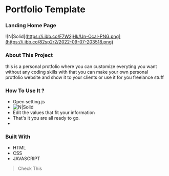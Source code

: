 # Portfolio Template



### Landing Home Page

![N|Solid](https://i.ibb.co/F7W2jHk/Un-Ocal-PNG.png](https://i.ibb.co/82sp2r2/2022-09-07-203518.png)


### About This Project 

this is a personal protfolio where you can customize everyting you want without any coding skills
with that you can make your own personal protfolio website and show it to your clients or use it for you freelance stuff


### How To Use It ?



- Open setting.js
- ![N|Solid](https://i.ibb.co/ysdcxtB/2022-09-07-203734.png)
- Edit the values that fit your information
- That's it you are all ready to go.
- 

### Built With
- HTML
- CSS
- JAVASCRIPT






> Check This
